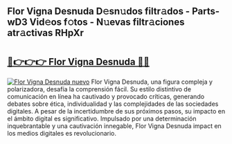 ## Flor Vigna Desnuda D𝚎sn𝚞dos filtr𝚊dos - Parts-wD3 Vid𝚎os f𝚘tos - N𝚞evas filtr𝚊ciones atr𝚊ctivas RHpXr

# <h2><a href="http://mb9ih8.tromn.icu/?c=Flor+Vigna+Desnuda">🔗👉👉👉 Flor Vigna Desnuda 🔗🔗</a></h2>

[![Flor Vigna Desnuda nuevo](https://i.imgur.com/pEAQMta.gif)](http://mb9ih8.tromn.icu/?c=Flor+Vigna+Desnuda)
Flor Vigna Desnuda, una figura compleja y polarizadora, desafía la comprensión fácil. Su estilo distintivo de comunicación en línea ha cautivado y provocado críticas, generando debates sobre ética, individualidad y las complejidades de las sociedades digitales. A pesar de la incertidumbre de sus próximos pasos, su impacto en el ámbito digital es significativo. Impulsado por una determinación inquebrantable y una cautivación innegable, Flor Vigna Desnuda impact en los medios digitales es revolucionario.
